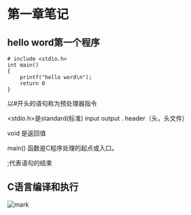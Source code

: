 # 第一章笔记

## hello word第一个程序

```
# include <stdio.h>
int main()
{
	printf("hello word\n");
	return 0
}
```

以#开头的语句称为预处理器指令

<stdio.h>是standard(标准) input output . header（头，头文件）

void 是返回值

main() 函数是C程序处理的起点或入口。

;代表语句的结束

## C语言编译和执行

![mark](http://p6yio0wew.bkt.clouddn.com/blog/180411/EGC14dbFjG.png)


